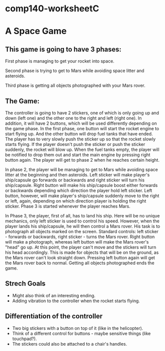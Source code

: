 # comp140-worksheetC

# A Space Game

## This game is going to have 3 phases:
First phase is managing to get your rocket into space.

Second phase is trying to get to Mars while avoiding space litter and asteroids.

Third phase is getting all objects photographed with your Mars rover.

## The Game:

The controller is going to have 2 stickers, one of which is only going up and down (left one) and the other one to the right and left (right one).
In addition, it will have 2 buttons, which will be used differently depending on the game phase.
In the first phase, one button will start the rocket engine to start flying up.
And the other button will drop fuel tanks that have ended.
The player has to very slowly push the sticker up so that the rocket slowly starts flying.
If the player doesn't push the sticker or push the sticker suddenly, the rocket will blow up.
When the fuel tanks empty, the player will be notified to drop them out and start the main engine by pressing right button again.
The player will get to phase 2 when he reaches certain height.

In phase 2, the player will be managing to get to Mars while avoiding space litter at the beginning and then asteroids.
Left sticker will make player's ship/capsule go forwards or backwards and right sticker will turn his ship/capsule.
Right button will make his ship/capsule boost either forwards or backwards depending which direction the player hold left sticker.
Left button, however, will make player's ship/capsule suddenly move to the right or left, again, depending on which direction player is holding the right sticker.
Phase 3 is started whenever the player reaches Mars.

In Phase 3, the player, first of all, has to land his ship.
Here will be no unique mechanics, only left sticker is used to control his speed.
However, when the player lands his ship/capsule, he will then control a Mars rover.
His task is to photograph all objects marked on the screen.
Standard controls: left sticker - forwards or backwards, right sticker - turns the Mars rover.
Right button will make a photograph, whereas left button will make the Mars rover's "head" go up.
At this point, the player can't move and the stickers will turn his head accordingly.
This is made for objects that will be on the ground, as the Mars rover can't look straight down.
Pressing left button again will get the Mars rover back to normal.
Getting all objects photographed ends the game.

## Strech Goals
* Might also think of an interesting ending.
* Adding vibration to the controller when the rocket starts flying.

## Differentiation of the controller
* Two big stickers with a button on top of it (like in the helicopter).
* Think of a different control for buttons - maybe sensitive things (like touchpad?).
* The stickers could also be attached to a chair's handles.


